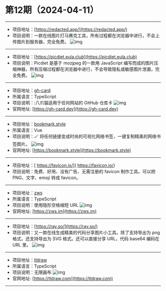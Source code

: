 # 第12期（2024-04-11）

---
- 项目地址：[https://redacted.app/](https://redacted.app/)
- 项目说明：一款在线图片打马赛克工具，所有过程都在浏览器中进行，不会上传图片到服务器，完全免费。
![img](/weekly/static/images/2024-04-11/1712800872.png)
---
- 项目地址：[https://picdiet.eula.club](https://picdiet.eula.club)
- 项目说明：Picdiet 是基于 mozjpeg 的一款用 JavaScript 编写而成的图片压缩神器，所有压缩过程都在浏览器中进行，不会导致隐私或敏感图片泄漏，完全免费。
![img](/weekly/static/images/2024-04-11/1712801433.png)
---
- 项目地址：[gh-card](https://github.com/nwtgck/gh-card)
- 所属语言：TypeScript
- 项目说明：:八爪猫适用于任何网站的 GitHub 仓库卡
![img](/weekly/static/images/2024-04-11/1712803777.png)
- 官网地址: [https://gh-card.dev](https://gh-card.dev)
---
- 项目地址：[bookmark.style](https://github.com/xiaoluoboding/bookmark.style)
- 所属语言：Vue
- 项目说明：🪄 将任何链接变成时尚的可视化网络书签，一键复制精美的网络书签图片。
![img](/weekly/static/images/2024-04-11/1712805075.png)
- 官网地址: [https://bookmark.style](https://bookmark.style)
---
- 项目地址：[ https://favicon.io/]( https://favicon.io/)
- 项目说明：免费、好用、没有广告、无需注册的 favicon 制作工具。可以把 PNG、文字、emoji 转成 favicon。
---

- 项目地址：[zws](https://github.com/zws-im/zws)
- 所属语言：TypeScript
- 项目说明：使用隐形空格缩短 URL
![img](/weekly/static/images/2024-04-11/1712811212.png)
- 官网地址: [https://zws.im](https://zws.im)
---
- 项目地址：[https://ray.so/](https://ray.so/)
- 项目说明：又一款在线生成精美的代码分享图片小工具。除了支持导出为 png 格式，还支持导出为 SVG 格式。还可以直接分享 URL，代码 base64 编码在 URL 里。
![img](/weekly/static/images/2024-04-11/1712811519.png)
---
- 项目地址：[tldraw](https://github.com/tldraw/tldraw)
- 所属语言：TypeScript
- 项目说明：无限画布
![img](/weekly/static/images/2024-04-11/1712813430.png)
- 官网地址: [https://tldraw.com](https://tldraw.com)
---